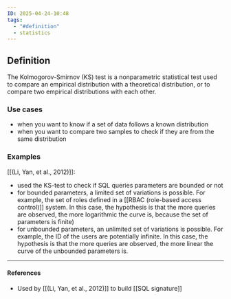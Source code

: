 ```yaml
---
ID: 2025-04-24-10:48
tags:
  - "#definition"
  - statistics
---
```

## Definition

The Kolmogorov-Smirnov (KS) test is a nonparametric statistical test used to compare an empirical distribution with a theoretical distribution, or to compare two empirical distributions with each other.

### Use cases

- when you want to know if a set of data follows a known distribution
- when you want to compare two samples to check if they are from the same distribution

### Examples

[[(Li, Yan, et al., 2012)]]:
- used the KS-test to check if SQL queries parameters are bounded or not
- for bounded parameters, a limited set of variations is possible. For example, the set of roles defined in a [[RBAC (role-based access control)]] system. In this case, the hypothesis is that the more queries are observed, the more logarithmic the curve is, because the set of parameters is finite)
- for unbounded parameters, an unlimited set of variations is possible. For example, the ID of the users are potentially infinite.  In this case, the hypothesis is that the more queries are observed, the more linear the curve of the unbounded parameters is.

---
#### References
- Used by [[(Li, Yan, et al., 2012)]] to build [[SQL signature]]